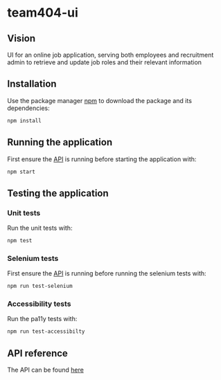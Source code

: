 # team404-ui

## Vision
UI for an online job application, serving both employees and recruitment admin to retrieve and update job roles and their relevant information

## Installation
Use the package manager [npm](https://www.npmjs.com/) to download the package and its dependencies:
```bash
npm install
```

## Running the application
First ensure the [API](https://github.com/Chottek/team404-api) is running before starting the application with:
```bash
npm start
```

## Testing the application 
### Unit tests
Run the unit tests with:
```bash
npm test
```
### Selenium tests
First ensure the [API](https://github.com/Chottek/team404-api) is running before running the selenium tests with:
```bash
npm run test-selenium
```
### Accessibility tests
Run the pa11y tests with:
```bash
npm run test-accessibilty
```
## API reference
The API can be found [here](https://github.com/Chottek/team404-api)